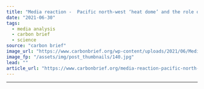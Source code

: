 ```yaml
---
title: "Media reaction -  Pacific north-west ‘heat dome’ and the role of climate change"
date: "2021-06-30"
tags: 
  - media analysis
  - carbon brief
  - science
source: "carbon brief"
image_url: "https://www.carbonbrief.org/wp-content/uploads/2021/06/Media-reaction-Pacific-north-west-heat-dome-and-the-role-of-climate-change-583x372.jpg"
image_fp: "/assets/img/post_thumbnails/140.jpg"
lead: ""
article_url: "https://www.carbonbrief.org/media-reaction-pacific-north-west-heat-dome-and-the-role-of-climate-change"
---
```


---

